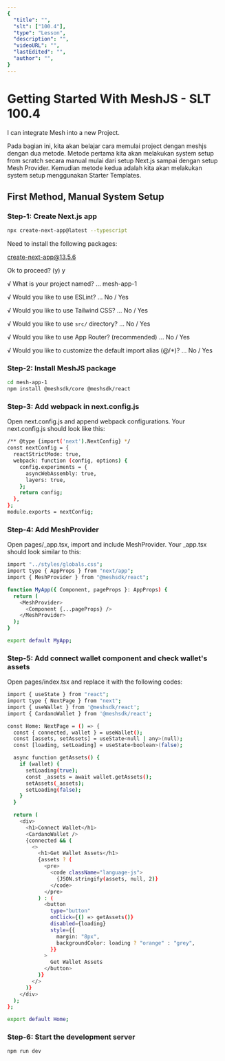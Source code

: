 ```yaml
---
{
  "title": "",
  "slt": ["100.4"],
  "type": "Lesson",
  "description": "",
  "videoURL": "",
  "lastEdited": "",
  "author": "",
}
---
```


# Getting Started With MeshJS - SLT 100.4

I can integrate Mesh into a new Project.

Pada bagian ini, kita akan belajar cara memulai project dengan meshjs dengan dua metode. Metode pertama kita akan melakukan system setup from scratch secara manual mulai dari setup Next.js sampai dengan setup Mesh Provider. Kemudian metode kedua adalah kita akan melakukan system setup menggunakan Starter Templates.

## First Method, Manual System Setup

### Step-1: Create Next.js app

```bash
npx create-next-app@latest --typescript
```

Need to install the following packages:

  create-next-app@13.5.6

Ok to proceed? (y) y

√ What is your project named? ... mesh-app-1

√ Would you like to use ESLint? ... No / Yes

√ Would you like to use Tailwind CSS? ... No / Yes

√ Would you like to use `src/` directory? ... No / Yes

√ Would you like to use App Router? (recommended) ... No / Yes

√ Would you like to customize the default import alias (@/*)? ... No / Yes

### Step-2: Install MeshJS package

```bash
cd mesh-app-1
npm install @meshsdk/core @meshsdk/react
```

### Step-3: Add webpack in next.config.js

Open next.config.js and append webpack configurations. Your next.config.js should look like this:

```bash
/** @type {import('next').NextConfig} */
const nextConfig = {
  reactStrictMode: true,
  webpack: function (config, options) {
    config.experiments = {
      asyncWebAssembly: true,
      layers: true,
    };
    return config;
  },
};
module.exports = nextConfig;
```

### Step-4: Add MeshProvider

Open pages/\_app.tsx, import and include MeshProvider. Your \_app.tsx should look similar to this:

```bash
import "../styles/globals.css";
import type { AppProps } from "next/app";
import { MeshProvider } from "@meshsdk/react";

function MyApp({ Component, pageProps }: AppProps) {
  return (
    <MeshProvider>
      <Component {...pageProps} />
    </MeshProvider>
  );
}

export default MyApp;
```

### Step-5: Add connect wallet component and check wallet's assets

Open pages/index.tsx and replace it with the following codes:

```bash
import { useState } from "react";
import type { NextPage } from "next";
import { useWallet } from '@meshsdk/react';
import { CardanoWallet } from '@meshsdk/react';

const Home: NextPage = () => {
  const { connected, wallet } = useWallet();
  const [assets, setAssets] = useState<null | any>(null);
  const [loading, setLoading] = useState<boolean>(false);

  async function getAssets() {
    if (wallet) {
      setLoading(true);
      const _assets = await wallet.getAssets();
      setAssets(_assets);
      setLoading(false);
    }
  }

  return (
    <div>
      <h1>Connect Wallet</h1>
      <CardanoWallet />
      {connected && (
        <>
          <h1>Get Wallet Assets</h1>
          {assets ? (
            <pre>
              <code className="language-js">
                {JSON.stringify(assets, null, 2)}
              </code>
            </pre>
          ) : (
            <button
              type="button"
              onClick={() => getAssets()}
              disabled={loading}
              style={{
                margin: "8px",
                backgroundColor: loading ? "orange" : "grey",
              }}
            >
              Get Wallet Assets
            </button>
          )}
        </>
      )}
    </div>
  );
};

export default Home;
```

### Step-6: Start the development server

```bash
npm run dev
```